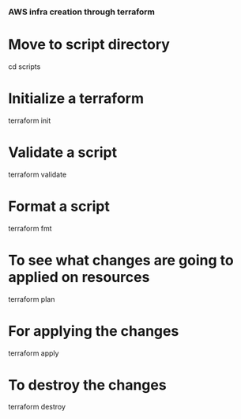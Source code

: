 ### AWS infra creation through terraform



# Move to script directory
cd scripts

# Initialize a terraform
terraform init


# Validate a script 
terraform validate

# Format a script
terraform fmt

# To see what changes are going to applied on resources
terraform plan

# For applying the changes
terraform apply

# To destroy the changes
terraform destroy
